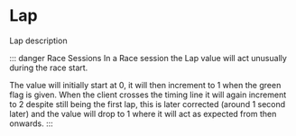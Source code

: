 # Lap <Badge text="int" />

Lap description

::: danger Race Sessions
In a Race session the Lap value will act unusually during the race start.

The value will initially start at 0, it will then increment to 1 when the green flag is given. When the client crosses the timing line it will again increment to 2 despite still being the first lap, this is later corrected (around 1 second later) and the value will drop to 1 where it will act as expected from then onwards.
:::
